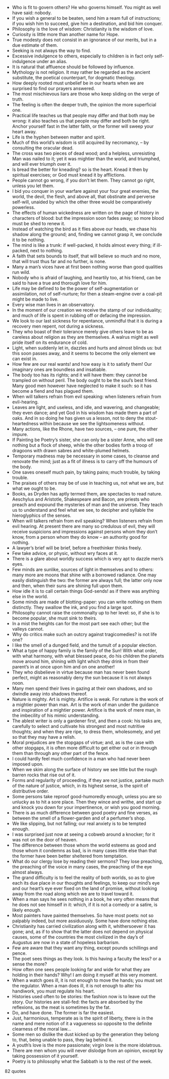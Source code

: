  - Who is fit to govern others? He who governs himself. You might as well have said: nobody.
 - If you wish a general to be beaten, send him a ream full of instructions; if you wish him to succeed, give him a destination, and bid him conquer.
 - Philosophy is the love of wisdom: Christianity is the wisdom of love.
 - Curiosity is little more than another name for Hope.
 - True modesty does not consist in an ignorance of our merits, but in a due estimate of them.
 - Seeking is not always the way to find.
 - Excessive indulgence to others, especially to children is in fact only self-indulgence under an alias.
 - It is natural that affluence should be followed by influence.
 - Mythology is not religion. It may rather be regarded as the ancient substitute, the poetical counterpart, for dogmatic theology.
 - How deeply rooted must unbelief be in our hearts when we are surprised to find our prayers answered.
 - The most mischievous liars are those who keep sliding on the verge of truth.
 - The feeling is often the deeper truth, the opinion the more superficial one.
 - Practical life teaches us that people may differ and that both may be wrong: it also teaches us that people may differ and both be right. Anchor yourself fast in the latter faith, or the former will sweep your heart away.
 - Life is the hyphen between matter and spirit.
 - Much of this world’s wisdom is still acquired by necromancy, – by consulting the oracular dead.
 - The cross was two pieces of dead wood; and a helpless, unresisting Man was nailed to it; yet it was mightier than the world, and triumphed, and will ever triumph over it.
 - Is bread the better for kneading? so is the heart. Knead it then by spiritual exercises; or God must knead it by afflictions.
 - People cannot go wrong, if you don’t let them. They cannot go right, unless you let them.
 - I bid you conquer in your warfare against your four great enemies, the world, the devil, the flesh, and above all, that obstinate and perverse self-will, unaided by which the other three would be comparatively powerless.
 - The effects of human wickedness are written on the page of history in characters of blood: but the impression soon fades away; so more blood must be shed to renew it.
 - Instead of watching the bird as it flies above our heads, we chase his shadow along the ground; and, finding we cannot grasp it, we conclude it to be nothing.
 - The mind is like a trunk: if well-packed, it holds almost every thing; if ill-packed, next to nothing.
 - A faith that sets bounds to itself, that will believe so much and no more, that will trust thus far and no further, is none.
 - Many a man’s vices have at first been nothing worse than good qualities run wild.
 - Nobody who is afraid of laughing, and heartily too, at his friend, can be said to have a true and thorough love for him.
 - Life may be defined to be the power of self-augmentation or assimilation, not of self-nurture; for then a steam-engine over a coal-pit might be made to live.
 - Every wise man lives in an observatory.
 - In the moment of our creation we receive the stamp of our individuality; and much of life is spent in rubbing off or defacing the impression.
 - We look to our last sickness for repentance, unmindful that it is during a recovery men repent, not during a sickness.
 - They who boast of their tolerance merely give others leave to be as careless about religion as they are themselves. A walrus might as well pride itself on its endurance of cold.
 - Light, when suddenly let in, dazzles and hurts and almost blinds us: but this soon passes away, and it seems to become the only element we can exist in.
 - How few are our real wants! and how easy is it to satisfy them! Our imaginary ones are boundless and insatiable.
 - The body too has its rights; and it will have them: they cannot be trampled on without peril. The body ought to be the soul’s best friend. Many good men however have neglected to make it such: so it has become a fiend and has plagued them.
 - When will talkers refrain from evil speaking: when listeners refrain from evil-hearing.
 - Leaves are light, and useless, and idle, and wavering, and changeable; they even dance; and yet God in his wisdom has made them a part of oaks. And in so doing he has given us a lesson, not to deny the stout-heartedness within because we see the lightsomeness without.
 - Many actions, like the Rhone, have two sources, – one pure, the other impure.
 - If Painting be Poetry’s sister, she can only be a sister Anne, who will see nothing but a flock of sheep, while the other bodies forth a troop of dragoons with drawn sabres and white-plumed helmets.
 - Temporary madness may be necessary in some cases, to cleanse and renovate the mind; just as a fit of illness is to carry off the humours of the body.
 - One saves oneself much pain, by taking pains; much trouble, by taking trouble.
 - The praises of others may be of use in teaching us, not what we are, but what we ought to be.
 - Books, as Dryden has aptly termed them, are spectacles to read nature. Aeschylus and Aristotle, Shakespeare and Bacon, are priests who preach and expound the mysteries of man and the universe. They teach us to understand and feel what we see, to decipher and syllable the hieroglyphics of the senses.
 - When will talkers refrain from evil speaking? When listeners refrain from evil hearing. At present there are many so credulous of evil, they will receive suspicions and impressions against persons whom they don’t know, from a person whom they do know – an authority good for nothing.
 - A lawyer’s brief will be brief, before a freethinker thinks freely.
 - Few take advice, or physic, without wry faces at it.
 - There is a glare about worldly success which is very apt to dazzle men’s eyes.
 - Few minds are sunlike, sources of light in themselves and to others: many more are moons that shine with a borrowed radiance. One may easily distinguish the two: the former are always full; the latter only now and then, when their suns are shining full upon them.
 - How idle it is to call certain things God-sends! as if there was anything else in the world.
 - Some minds are made of blotting-paper: you can write nothing on them distinctly. They swallow the ink, and you find a large spot.
 - Philosophy cannot raise the commonalty up to her level: so, if she is to become popular, she must sink to theirs.
 - In a mist the heights can for the most part see each other; but the valleys cannot.
 - Why do critics make such an outcry against tragicomedies? is not life one?
 - I like the smell of a dunged field, and the tumult of a popular election.
 - What a type of happy family is the family of the Sun! With what order, with what harmony, with what blessed peace, do his children the planets move around him, shining with light which they drink in from their parent’s in at once upon him and on one another!
 - They who disbelieve in virtue because man has never been found perfect, might as reasonably deny the sun because it is not always noon.
 - Many men spend their lives in gazing at their own shadows, and so dwindle away into shadows thereof.
 - Nature is mighty. Art is mighty. Artifice is weak. For nature is the work of a mightier power than man. Art is the work of man under the guidance and inspiration of a mightier power. Artifice is the work of mere man, in the imbecility of his mimic understanding.
 - The ablest writer is only a gardener first, and then a cook: his tasks are, carefully to select and cultivate his strongest and most nutritive thoughts; and when they are ripe, to dress them, wholesomely, and yet so that they may have a relish.
 - Moral prejudices are the stopgaps of virtue; and, as is the case with other stopgaps, it is often more difficult to get either out or in through them than through any other part of the fence.
 - I could hardly feel much confidence in a man who had never been imposed upon.
 - When we skim along the surface of history we see little but the rough barren rocks that rise out of it.
 - Forms and regularity of proceeding, if they are not justice, partake much of the nature of justice, which, in its highest sense, is the spirit of distributive order.
 - Some persons take reproof good-humoredly enough, unless you are so unlucky as to hit a sore place. Then they wince and writhe, and start up and knock you down for your impertinence, or wish you good morning.
 - There is as much difference between good poetry and fine verses, as between the smell of a flower-garden and of a perfumer’s shop.
 - We like slipping, but not falling; our real anxiety is to be tempted enough.
 - I was surprised just now at seeing a cobweb around a knocker; for it was not on the door of heaven.
 - The difference between those whom the world esteems as good and those whom it condemns as bad, is in many cases little else than that the former have been better sheltered from temptation.
 - What do our clergy lose by reading their sermons? They lose preaching, the preaching of the voice in many cases, the preaching of the eye almost always.
 - The grand difficulty is to feel the reality of both worlds, so as to give each its due place in our thoughts and feelings, to keep our mind’s eye and our heart’s eye ever fixed on the land of promise, without looking away from the road along which we are to travel toward it.
 - When a man says he sees nothing in a book, he very often means that he does not see himself in it: which, if it is not a comedy or a satire, is likely enough.
 - Most painters have painted themselves. So have most poets: not so palpably indeed, but more assiduously. Some have done nothing else.
 - Christianity has carried civilization along with it, whithersoever it has gone; and, as if to show that the latter does not depend on physical causes, some of the countries the most civilized in the day’s of Augustus are now in a state of hopeless barbarism.
 - Few are aware that they want any thing, except pounds schillings and pence.
 - The poet sees things as they look. Is this having a faculty the less? or a sense the more?
 - How often one sees people looking far and wide for what they are holding in their hands? Why! I am doing it myself at this very moment.
 - When a watch goes ill, it is not enough to move the hands; you must set the regulator. When a man does ill, it is not enough to alter his handiwork, you must regulate his heart.
 - Histories used often to be stories: the fashion now is to leave out the story. Our histories are stall-fed: the facts are absorbed by the reflexions, as the meat is sometimes by the fat.
 - Do, and have done. The former is far the easiest.
 - Just, harmonious, temperate as is the spirit of liberty, there is in the name and mere notion of it a vagueness so opposite to the definite clearness of the moral law...
 - Some men so dislike the dust kicked up by the generation they belong to, that, being unable to pass, they lag behind it.
 - A youth’s love is the more passionate; virgin love is the more idolatrous.
 - There are men whom you will never dislodge from an opinion, except by taking possession of it yourself.
 - Poetry is to philosophy what the Sabbath is to the rest of the week.

82 quotes
